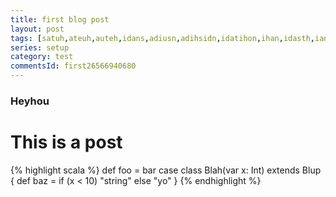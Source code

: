 ```yaml
---
title: first blog post
layout: post
tags: [satuh,ateuh,auteh,idans,adiusn,adihsidn,idatihon,ihan,idasth,iant,code]
series: setup
category: test
commentsId: first26566940680
---
```


### Heyhou

# This is a post

{% highlight scala %}
def foo = bar
case class Blah(var x: Int) extends Blup {
  def baz = if (x < 10) "string" else "yo"
}
{% endhighlight %}
